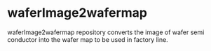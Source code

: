 # waferImage2wafermap
waferImage2wafermap repository converts the image of wafer semi conductor into the wafer map to be used in factory line.
